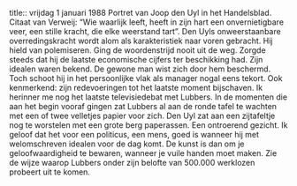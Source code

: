 title:: vrijdag 1 januari 1988
Portret van Joop den Uyl in het Handelsblad. Citaat van Verweij: “Wie waarlijk leeft, heeft in zijn hart een onvernietigbare veer, een stille kracht, die elke weerstand tart”. Den Uyls onweerstaanbare overredingskracht wordt alom als karakteristiek naar voren gebracht. Hij hield van polemiseren. Ging de woordenstrijd nooit uit de weg. Zorgde steeds dat hij de laatste economische cijfers ter beschikking had. Zijn idealen waren bekend. De gewone man wist zich door hem beschermd. Toch schoot hij in het persoonlijke vlak als manager nogal eens tekort. Ook kenmerkend: zijn redevoeringen tot het laatste moment bijschaven. Ik herinner me nog het laatste televisiedebat met Lubbers. In de momenten die aan het begin vooraf gingen zat Lubbers al aan de ronde tafel te wachten met een of twee velletjes papier voor zich. Den Uyl zat aan een zijtafeltje nog te worstelen met een grote berg paperassen. Een ontroerend gezicht. Ik geloof dat het voor een politicus, een mens, goed is wanneer hij met welomschreven idealen voor de dag komt. De kunst is dan om je geloofwaardigheid te bewaren, wanneer je vuile handen moet maken. Zie de wijze waarop Lubbers onder zijn belofte van 500.000 werklozen probeert uit te komen.

